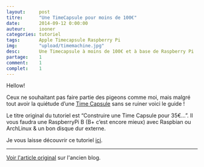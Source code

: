 ```yaml
---
layout: 	post
titre:  	"Une TimeCapsule pour moins de 100€"
date:   	2014-09-12 0:00:00
auteur: 	iooner
categories: tutoriel
tags:		Apple Timecapsule Raspberry Pi
img: 		"upload/timemachine.jpg"
desc:		Une Timecapsule à moins de 100€ et à base de Raspberry Pi !
partage:	1
comment:	1
complet:	1
---
```

Hellow!

Ceux ne souhaitant pas faire partie des pigeons comme moi, mais malgré tout avoir la quiétude d’une [Time Capsule][capsule] sans se ruiner voici le guide !

Le titre original du tutoriel est “Construire une Time Capsule pour 35€…”. Il vous faudra une RaspberryPi B (B+ c’est encore mieux) avec Raspbian ou ArchLinux & un bon disque dur externe.

Je vous laisse découvrir ce tutoriel [ici][tuto].


<hr>

[Voir l'article original][old] sur l'ancien blog.

[capsule]:		https://www.apple.com/befr/airport-time-capsule/
[old]:			https://iooner.me/old
[tuto]:			http://raymii.org/s/articles/Build_a_35_dollar_Time_Capsule_-_Raspberry_Pi_Time_Machine.html